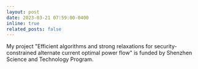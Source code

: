 ```yaml
---
layout: post
date: 2023-03-21 07:59:00-0400
inline: true
related_posts: false
---
```



My project "Efficient algorithms and strong relaxations for security-constrained alternate current optimal power flow" is funded by Shenzhen Science and Technology Program.